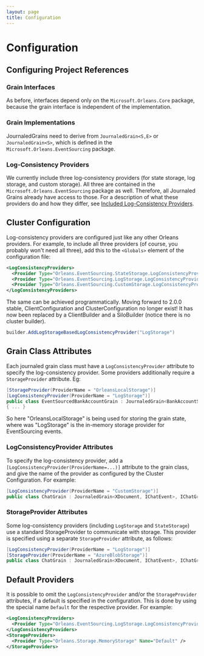 ```yaml
---
layout: page
title: Configuration
---
```


# Configuration

## Configuring Project References

### Grain Interfaces

As before, interfaces depend only on the `Microsoft.Orleans.Core` package, because the grain interface is independent of the implementation. 

### Grain Implementations

JournaledGrains need to derive from `JournaledGrain<S,E>` or `JournaledGrain<S>`, which is defined in the `Microsoft.Orleans.EventSourcing` package. 

### Log-Consistency Providers

We currently include three log-consistency providers (for state storage, log storage, and custom storage). All three are contained in the `Microsoft.Orleans.EventSourcing` package as well. Therefore, all Journaled Grains already have access to those. For a description of what these providers do and how they differ, see [Included Log-Consistency Providers](log_consistency_providers.md).

## Cluster Configuration

Log-consistency providers are configured just like any other Orleans providers.
For example, to include all three providers (of course, you probably won't need all three), add this to the `<Globals>` element of the configuration file:

```xml
<LogConsistencyProviders>
  <Provider Type="Orleans.EventSourcing.StateStorage.LogConsistencyProvider" Name="StateStorage" />
  <Provider Type="Orleans.EventSourcing.LogStorage.LogConsistencyProvider" Name="LogStorage" />
  <Provider Type="Orleans.EventSourcing.CustomStorage.LogConsistencyProvider" Name="CustomStorage" />
</LogConsistencyProviders>
```
The same can be achieved programmatically. Moving forward to 2.0.0 stable, ClientConfiguration and ClusterConfiguration no longer exist! It has now been replaced by a ClientBuilder and a SiloBuilder (notice there is no cluster builder). 

```csharp
builder.AddLogStorageBasedLogConsistencyProvider("LogStorage")
```

## Grain Class Attributes

Each journaled grain class must have a `LogConsistencyProvider` attribute to specify the log-consistency provider. Some providers additionally require a `StorageProvider` attribute.
Eg:

```csharp
[StorageProvider(ProviderName = "OrleansLocalStorage")]
[LogConsistencyProvider(ProviderName = "LogStorage")]
public class EventSourcedBankAccountGrain : JournaledGrain<BankAccountState>, IEventSourcedBankAccountGrain
{ ... }
```

So here "OrleansLocalStorage" is being used for storing the grain state, where was "LogStorage" is the in-memory storage provider for EventSourcing events.

### LogConsistencyProvider Attributes

To specify the log-consistency provider, add a `[LogConsistencyProvider(ProviderName=...)]` attribute to the grain class, and give the name of the provider as configured by the Cluster Configuration. For example:

```csharp
[LogConsistencyProvider(ProviderName = "CustomStorage")]
public class ChatGrain : JournaledGrain<XDocument, IChatEvent>, IChatGrain, ICustomStorage { ... }
```

### StorageProvider Attributes

Some log-consistency providers (including `LogStorage` and `StateStorage`) use a standard StorageProvider to communicate with storage. This provider is specified using a separate `StorageProvider` attribute, as follows:

```csharp
[LogConsistencyProvider(ProviderName = "LogStorage")]
[StorageProvider(ProviderName = "AzureBlobStorage")]
public class ChatGrain : JournaledGrain<XDocument, IChatEvent>, IChatGrain { ... }
```

## Default Providers

It is possible to omit the `LogConsistencyProvider` and/or the `StorageProvider` attributes, if a default is specified in the configuration. This is done by using the special name `Default` for the respective provider. For example:

```xml
<LogConsistencyProviders>
  <Provider Type="Orleans.EventSourcing.LogStorage.LogConsistencyProvider" Name="Default" />
</LogConsistencyProviders>
<StorageProviders>
  <Provider Type="Orleans.Storage.MemoryStorage" Name="Default" />
</StorageProviders>
```


